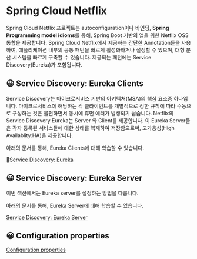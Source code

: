 # Spring Cloud Netflix

Spring Cloud Netflix 프로젝트는 autoconfiguration이나 바인딩, **Spring Programming model idioms**를 통해, Spring
Boot 기반의 앱을 위한 Netflix OSS 통합을 제공합니다. Spring Cloud Netflix에서 제공하는 간단한 Annotation들을 사용하여, 애플리케이션 내부의
공통 패턴을 빠르게 활성화하거나 설정할 수 있으며, 대형 분산 시스템을 빠르게 구축할 수 있습니다. 제공되는 패턴에는 Service Discovery(Eureka)가 포함됩니다.

## 😀 Service Discovery: Eureka Clients

Service Discovery는 마이크로서비스 기반의 아키텍처(MSA)의 핵심 요소중 하나입니다. 마이크로서비스에 해당하는 각 클라이언트를 개별적으로 정한 규칙에 따라 수동으로
구성하는 것은 불편하면서 동시에 휴먼 에러가 발생되기 쉽습니다. Netflix의 Service Discovery Eureka는 Server 와 Client를 제공합니다. 이
Eureka Server들은 각자 등록된 서비스들에 대한 상태를 복제하여 저장함으로써, 고가용성(High Availablity:HA)을 제공합니다.

아래의 문서를 통해, Eureka Clients에 대해 학습할 수 있습니다.

[📔Service Discovery: Eureka](./detail/분석_ServiceDiscovery_EurekaClients.md)

## 😀 Service Discovery: Eureka Server

이번 섹션에서는 Eureka server를 설정하는 방법을 다룹니다.

아래의 문서를 통해, Eureka Server에 대해 학습할 수 있습니다.

[Service Discovery: Eureka Server](./detail/분석_ServiceDiscovery_EurekaServer.md)

## 😀 Configuration properties

[Configuration properties](https://docs.spring.io/spring-cloud-netflix/docs/current/reference/html/appendix.html)